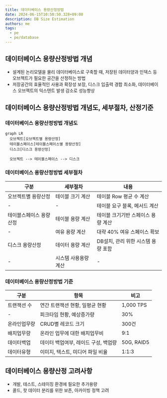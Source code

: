 ```yaml
---
title: 데이터베이스 용량산정방법
date: 2024-06-15T10:58:50.328+09:00
description: DB Size Estimation
authors: me
tags:
  - pe
  - pe/database
---
```


## 데이터베이스 용량산정방법 개념

- 설계된 논리모델을 물리 데이터베이스로 구축할 때, 저장된 데이터양과 인덱스 등 오브젝트가 필요한 공간을 산정하는 방법
- 저장공간의 효율적인 사용과 확장성 보장, 디스크 입출력 경합 최소화, 데이터베이스 오브젝트의 익스텐트 발생 감소로 성능향상

## 데이터베이스 용량산정방법 개념도, 세부절차, 산정기준

### 데이터베이스 용량산정방법 개념도

```mermaid
graph LR
  오브젝트[오브젝트별 용량산정]
  테이블스페이스[테이블스페이스별 용량산정]
  디스크[디스크 용량산정]

  오브젝트 --> 테이블스페이스 --> 디스크
```

### 데이터베이스 용량산정방법 세부절차

| 구분                    | 세부절차             | 내용                               |
| ----------------------- | -------------------- | ---------------------------------- |
| 오브젝트별 용량산정     | 테이블 크기 계산     | 테이블 Row 평균 수 계산            |
| -                       | -                    | 테이블 요구 블록, 메서드 계산      |
| 테이블스페이스 용량산정 | 테이블 용량 계산     | 테이블 크기기반 스페이스 용량 계산 |
| -                       | 여유 용량 계산       | 대략 40% 여유 스페이스 확보        |
| 디스크 용량산정         | 데이터 용량 계산     | DB설치, 관리 위한 시스템 용량 포함 |
| -                       | 시스템 사용용량 계산 | -                                  |

### 데이터베이스 용량산정방법 기준

| 구분         | 항목                                 | 비고       |
| ------------ | ------------------------------------ | ---------- |
| 트랜잭션 수  | 연간 트랜잭션 현황, 일평균 현황      | 1,000 TPS  |
| -            | 피크타임 현황, 예상증가량            | 30%        |
| 온라인업무량 | CRUD별 레코드 크기                   | 300건      |
| 배치업무량   | 온라인 업무에 대한 배치업무비        | 9:1        |
| 데이터백업   | 데이터 백업여부, 레이드 구성, 백업량 | 50G, RAID5 |
| 데이터유형   | 이미지, 텍스트, 미디어 파일 비율     | 1:1:3      |

## 데이터베이스 용량산정 고려사항

- 개발, 테스트, 스테이징 환경에 필요한 추가용량
- 콜드, 핫 데이터 분리를 위한 보존, 아카이빙 정책 고려
